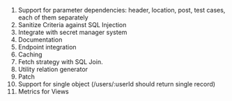 1. Support for parameter dependencies: header, location, post, test cases, each of them separately
2. Sanitize Criteria against SQL Injection
3. Integrate with secret manager system
4. Documentation
5. Endpoint integration
6. Caching
7. Fetch strategy with SQL Join.
8. Utility relation generator
9. Patch
10. Support for single object (/users/:userId should return single record)
11. Metrics for Views